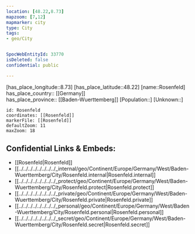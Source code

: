 ```yaml
---
location: [48.22,8.73] 
mapzoom: [7,12] 
mapmarker: city 
type: City
tags:
- geo/City


SpocWebEntityId: 33770
isDeleted: false
confidential: public

---
```

[has_place_longitude::8.73] 
[has_place_latitude::48.22] 
[name::Rosenfeld] 
has_place_country:: [[Germany]]  
has_place_province:: [[Baden-Wuerttemberg]] 
[Population::] 
[Unknown::] 


```leaflet
id: Rosenfeld
coordinates: [[Rosenfeld]] 
markerFile: [[Rosenfeld]] 
defaultZoom: 11 
maxZoom: 18
```


## Confidential Links & Embeds: 
- [[Rosenfeld|Rosenfeld]]  
- [[../../../../../../../../_internal/geo/Continent/Europe/Germany/West/Baden-Wuerttemberg/City/Rosenfeld.internal|Rosenfeld.internal]] 
- [[../../../../../../../../_protect/geo/Continent/Europe/Germany/West/Baden-Wuerttemberg/City/Rosenfeld.protect|Rosenfeld.protect]] 
- [[../../../../../../../../_private/geo/Continent/Europe/Germany/West/Baden-Wuerttemberg/City/Rosenfeld.private|Rosenfeld.private]] 
- [[../../../../../../../../_personal/geo/Continent/Europe/Germany/West/Baden-Wuerttemberg/City/Rosenfeld.personal|Rosenfeld.personal]] 
- [[../../../../../../../../_secret/geo/Continent/Europe/Germany/West/Baden-Wuerttemberg/City/Rosenfeld.secret|Rosenfeld.secret]] 
